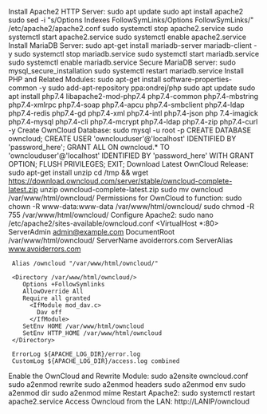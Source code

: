 Install Apache2 HTTP Server:
	sudo apt update
	sudo apt install apache2
	sudo sed -i "s/Options Indexes FollowSymLinks/Options FollowSymLinks/" /etc/apache2/apache2.conf
	sudo systemctl stop apache2.service
	sudo systemctl start apache2.service
	sudo systemctl enable apache2.service
Install MariaDB Server:
	sudo apt-get install mariadb-server mariadb-client -y
	sudo systemctl stop mariadb.service
	sudo systemctl start mariadb.service
	sudo systemctl enable mariadb.service
Secure MariaDB server:
	sudo mysql_secure_installation
	sudo systemctl restart mariadb.service
Install PHP and Related Modules:
	sudo apt-get install software-properties-common -y
	sudo add-apt-repository ppa:ondrej/php
	sudo apt update
	sudo apt install php7.4 libapache2-mod-php7.4 php7.4-common php7.4-mbstring php7.4-xmlrpc php7.4-soap 	php7.4-apcu php7.4-smbclient php7.4-ldap php7.4-redis php7.4-gd php7.4-xml php7.4-intl php7.4-json php	7.4-imagick php7.4-mysql php7.4-cli php7.4-mcrypt php7.4-ldap php7.4-zip php7.4-curl -y
Create OwnCloud Database:
	sudo mysql -u root -p
	CREATE DATABASE owncloud;
	CREATE USER 'ownclouduser'@'localhost' IDENTIFIED BY 'password_here';
	GRANT ALL ON owncloud.* TO 'ownclouduser'@'localhost' IDENTIFIED BY 'password_here' WITH GRANT OPTION;
	FLUSH PRIVILEGES;
	EXIT;
Download Latest OwnCloud Release:
	sudo apt-get install unzip
	cd /tmp && wget https://download.owncloud.com/server/stable/owncloud-complete-latest.zip
	unzip owncloud-complete-latest.zip
	sudo mv owncloud /var/www/html/owncloud/
Permissions for OwnCloud to function:
	sudo chown -R www-data:www-data /var/www/html/owncloud/
	sudo chmod -R 755 /var/www/html/owncloud/
Configure Apache2:
	sudo nano /etc/apache2/sites-available/owncloud.conf
	<VirtualHost *:80>
     ServerAdmin admin@example.com
     DocumentRoot /var/www/html/owncloud/
     ServerName avoiderrors.com
     ServerAlias www.avoiderrors.com
  
     Alias /owncloud "/var/www/html/owncloud/"

     <Directory /var/www/html/owncloud/>
        Options +FollowSymlinks
        AllowOverride All
        Require all granted
          <IfModule mod_dav.c>
            Dav off
          </IfModule>
        SetEnv HOME /var/www/html/owncloud
        SetEnv HTTP_HOME /var/www/html/owncloud
     </Directory>

     ErrorLog ${APACHE_LOG_DIR}/error.log
     CustomLog ${APACHE_LOG_DIR}/access.log combined

</VirtualHost>

Enable the OwnCloud and Rewrite Module:
	sudo a2ensite owncloud.conf
	sudo a2enmod rewrite
	sudo a2enmod headers
	sudo a2enmod env
	sudo a2enmod dir
	sudo a2enmod mime
Restart Apache2:
	sudo systemctl restart apache2.service
Access Owncloud from the LAN:
	http://LANIP/owncloud
        
